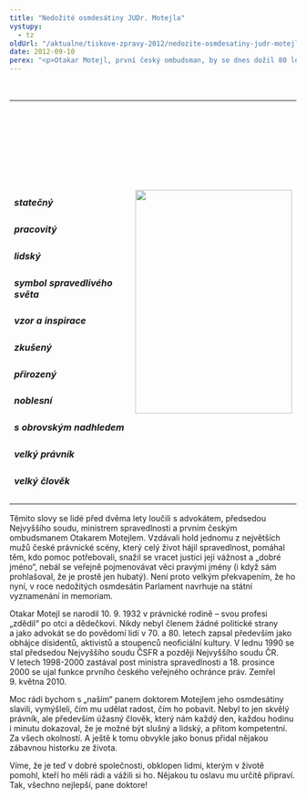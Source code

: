 ```yaml
---
title: "Nedožité osmdesátiny JUDr. Motejla"
vystupy:
  - tz
oldUrl: "/aktualne/tiskove-zpravy-2012/nedozite-osmdesatiny-judr-motejla"
date: 2012-09-10
perex: "<p>Otakar Motejl, první český ombudsman, by se dnes dožil 80 let.</p>"
---
```


<!-- imported from the old website -->

<p> </p><table cellpadding="0" cellspacing="0"><tbody><tr><td abbr="" style="WIDTH: 30em" class="align-center"><p> </p><p> </p><p> </p><p> </p><h5>statečný</h5><h5>pracovitý</h5><h5>lidský</h5><h5>symbol spravedlivého světa</h5><h5>vzor a inspirace</h5><h5>zkušený</h5><h5>přirozený</h5><h5>noblesní</h5><h5>s obrovským nadhledem</h5><h5>velký právník</h5><h5>velký člověk</h5></td><td class="align-right"><img src="https://www.ochrance.cz/uploads/RTEmagicC_03a_02.jpg.jpg" height="392" width="275" alt="" /></td></tr></tbody></table><p>Těmito slovy se lidé před dvěma lety loučili s advokátem, předsedou Nejvyššího soudu, ministrem spravedlnosti a prvním českým ombudsmanem Otakarem Motejlem. Vzdávali hold jednomu z největších mužů české právnické scény, který celý život hájil spravedlnost, pomáhal těm, kdo pomoc potřebovali, snažil se vracet justici její vážnost a „dobré jméno“, nebál se veřejně pojmenovávat věci pravými jmény (i když sám prohlašoval, že je prostě jen hubatý). Není proto velkým překvapením, že ho nyní, v roce nedožitých osmdesátin Parlament navrhuje na státní vyznamenání in memoriam. </p><p>Otakar Motejl se narodil 10. 9. 1932 v právnické rodině – svou profesi „zdědil“ po otci a dědečkovi. Nikdy nebyl členem žádné politické strany a jako advokát se do povědomí lidí v 70. a 80. letech zapsal především jako obhájce disidentů, aktivistů a stoupenců neoficiální kultury. V lednu 1990 se stal předsedou Nejvyššího soudu ČSFR a později Nejvyššího soudu ČR. V letech 1998-2000 zastával post ministra spravedlnosti a 18. prosince 2000 se ujal funkce prvního českého veřejného ochránce práv. Zemřel 9. května 2010.</p><p>Moc rádi bychom s „naším“ panem doktorem Motejlem jeho osmdesátiny slavili, vymýšleli, čím mu udělat radost, čím ho pobavit. Nebyl to jen skvělý právník, ale především úžasný člověk, který nám každý den, každou hodinu i minutu dokazoval, že je možné být slušný a lidský, a přitom kompetentní. Za všech okolností. A ještě k tomu obvykle jako bonus přidal nějakou zábavnou historku ze života.</p><p>Víme, že je teď v dobré společnosti, obklopen lidmi, kterým v životě pomohl, kteří ho měli rádi a vážili si ho. Nějakou tu oslavu mu určitě připraví. Tak, všechno nejlepší, pane doktore!</p>
